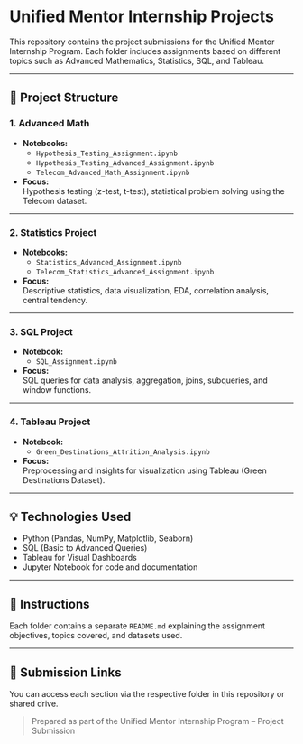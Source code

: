 # Unified Mentor Internship Projects

This repository contains the project submissions for the Unified Mentor Internship Program. Each folder includes assignments based on different topics such as Advanced Mathematics, Statistics, SQL, and Tableau.

---

## 📂 Project Structure

### 1. Advanced Math
- **Notebooks:**  
  - `Hypothesis_Testing_Assignment.ipynb`  
  - `Hypothesis_Testing_Advanced_Assignment.ipynb`  
  - `Telecom_Advanced_Math_Assignment.ipynb`  
- **Focus:**  
  Hypothesis testing (z-test, t-test), statistical problem solving using the Telecom dataset.

---

### 2. Statistics Project
- **Notebooks:**  
  - `Statistics_Advanced_Assignment.ipynb`  
  - `Telecom_Statistics_Advanced_Assignment.ipynb`  
- **Focus:**  
  Descriptive statistics, data visualization, EDA, correlation analysis, central tendency.

---

### 3. SQL Project
- **Notebook:**  
  - `SQL_Assignment.ipynb`  
- **Focus:**  
  SQL queries for data analysis, aggregation, joins, subqueries, and window functions.

---

### 4. Tableau Project
- **Notebook:**  
  - `Green_Destinations_Attrition_Analysis.ipynb`  
- **Focus:**  
  Preprocessing and insights for visualization using Tableau (Green Destinations Dataset).

---

## 💡 Technologies Used
- Python (Pandas, NumPy, Matplotlib, Seaborn)
- SQL (Basic to Advanced Queries)
- Tableau for Visual Dashboards
- Jupyter Notebook for code and documentation

---

## 📎 Instructions
Each folder contains a separate `README.md` explaining the assignment objectives, topics covered, and datasets used.

---

## 🔗 Submission Links
You can access each section via the respective folder in this repository or shared drive.

> Prepared as part of the Unified Mentor Internship Program – Project Submission


